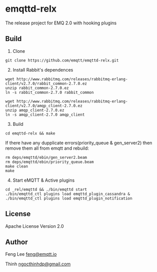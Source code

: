 emqttd-relx
===========

The release project for EMQ 2.0 with hooking plugins

Build
-----

1. Clone
 ```
 git clone https://github.com/emqtt/emqttd-relx.git
 ```

2. Install Rabbit's dependences
 ```
wget http://www.rabbitmq.com/releases/rabbitmq-erlang-client/v2.7.0/rabbit_common-2.7.0.ez
unzip rabbit_common-2.7.0.ez
ln -s rabbit_common-2.7.0 rabbit_common

wget http://www.rabbitmq.com/releases/rabbitmq-erlang-client/v2.7.0/amqp_client-2.7.0.ez
unzip amqp_client-2.7.0.ez
ln -s amqp_client-2.7.0 amqp_client
 ```

3. Build
 ```
cd emqttd-relx && make
 ```

 If there have any dupplicate errors(priority_queue & gen_server2) then remove them all from emqtt and rebuild:
 ```
rm deps/emqttd/ebin/gen_server2.beam 
rm deps/emqttd/ebin/priority_queue.beam 
make clean
make
 ```

4. Start eMQTT & Active plugins
 ```
cd _rel/emqttd && ./bin/emqttd start
./bin/emqttd_ctl plugins load emqttd_plugin_cassandra & ./bin/emqttd_ctl plugins load emqttd_plugin_notification
 ```

## License

Apache License Version 2.0

## Author

Feng Lee <feng@emqtt.io>

Thinh <ngocthinhdp@gmail.com>

